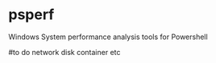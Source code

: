 # psperf
Windows System performance analysis tools for Powershell

#to do
network
disk
container
etc
